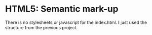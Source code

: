 HTML5: Semantic mark-up
=======================

There is no stylesheets or javascript for the index.html. I just used the structure from the previous project. 